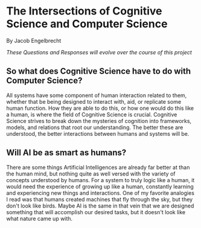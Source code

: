 # The Intersections of Cognitive Science and Computer Science 
By Jacob Engelbrecht

*These Questions and Responses will evolve over the course of this project*

## So what does Cognitive Science have to do with Computer Science? 
All systems have some component of human interaction related to them, whether that be being designed to interact with, aid, or replicate some human function. How they are able to do this, or how one would do this like a human, is where the field of Cognitive Science is crucial. Cognitive Science strives to break down the mysteries of cognition into frameworks, models, and relations that root our understanding. The better these are understood, the better interactions between humans and systems will be. 

## Will AI be as smart as humans? 
There are some things Artificial Intelligences are already far better at than the human mind, but nothing quite as well versed with the variety of concepts understood by humans. For a system to truly logic like a human, it would need the experience of growing up like a human, constantly learning and experiencing new things and interactions. One of my favorite analogies I read was that humans created machines that fly through the sky, but they don't look like birds. Maybe AI is the same in that vein that we are designed something that will accomplish our desired tasks, but it doesn't look like what nature came up with.  
